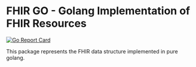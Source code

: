 # FHIR GO - Golang Implementation of FHIR Resources

[![Go Report Card](https://goreportcard.com/badge/github.com/monarko/fhirgo)](https://goreportcard.com/report/github.com/monarko/fhirgo)

This package represents the FHIR data structure implemented in pure golang.
